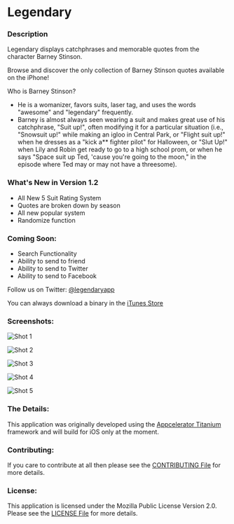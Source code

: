 Legendary
=========

### Description
Legendary displays catchphrases and memorable quotes from the character Barney Stinson.

Browse and discover the only collection of Barney Stinson quotes available on the iPhone!

Who is Barney Stinson? 

* He is a womanizer, favors suits, laser tag, and uses the words "awesome" and "legendary" frequently.
* Barney is almost always seen wearing a suit and makes great use of his catchphrase, "Suit up!", often modifying it for a particular situation (i.e., "Snowsuit up!" while making an igloo in Central Park, or "Flight suit up!" when he dresses as a "kick a** fighter pilot" for Halloween, or "Slut Up!" when Lily and Robin get ready to go to a high school prom, or when he says "Space suit up Ted, 'cause you're going to the moon," in the episode where Ted may or may not have a threesome).

### What's New in Version 1.2
* All New 5 Suit Rating System
* Quotes are broken down by season 
* All new popular system 
* Randomize function

### Coming Soon:
* Search Functionality
* Ability to send to friend
* Ability to send to Twitter
* Ability to send to Facebook

Follow us on Twitter:
[@legendaryapp](http://twitter.com/legendaryapp)

You can always download a binary in the [iTunes Store](https://itunes.apple.com/us/app/legendary/id317444914?mt=8)

### Screenshots:
![Shot 1](https://raw.github.com/fusion94/Legendary/master/screenshots/legendary1.jpg) 

![Shot 2](https://raw.github.com/fusion94/Legendary/master/screenshots/legendary2.jpg) 

![Shot 3](https://raw.github.com/fusion94/Legendary/master/screenshots/legendary3.jpg) 

![Shot 4](https://raw.github.com/fusion94/Legendary/master/screenshots/legendary4.jpg) 

![Shot 5](https://raw.github.com/fusion94/Legendary/master/screenshots/legendary5.jpg)

### The Details:
This application was originally developed using the [Appcelerator Titanium](http://appcelerator.com) framework and will 
build for iOS only at the moment.

### Contributing:
If you care to contribute at all then please see the [CONTRIBUTING File](https://github.com/fusion94/Legendary/blob/master/CONTRIBUTING.md
) for more details.

### License:
This application is licensed under the Mozilla Public License Version 2.0. Please see the [LICENSE File](https://github.com/fusion94/Legendary/blob/master/LICENSE) for more details.
